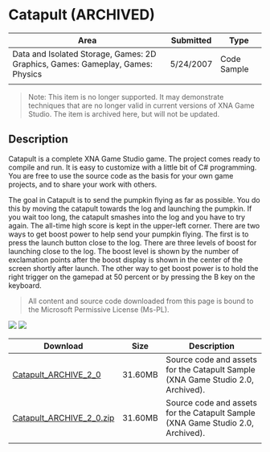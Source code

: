 # Catapult (ARCHIVED)

|Area|Submitted|Type|
|-|-|-|
Data and Isolated Storage, Games: 2D Graphics, Games: Gameplay, Games: Physics|5/24/2007|Code Sample
||||

> Note: This item is no longer supported. It may demonstrate techniques that are no longer valid in current versions of XNA Game Studio. The item is archived here, but will not be updated.

## Description

Catapult is a complete XNA Game Studio game. The project comes ready to compile and run. It is easy to customize with a little bit of C# programming. You are free to use the source code as the basis for your own game projects, and to share your work with others.

The goal in Catapult is to send the pumpkin flying as far as possible. You do this by moving the catapult towards the log and launching the pumpkin. If you wait too long, the catapult smashes into the log and you have to try again. The all-time high score is kept in the upper-left corner. There are two ways to get boost power to help send your pumpkin flying. The first is to press the launch button close to the log. There are three levels of boost for launching close to the log. The boost level is shown by the number of exclamation points after the boost display is shown in the center of the screen shortly after launch. The other way to get boost power is to hold the right trigger on the gamepad at 50 percent or by pressing the B key on the keyboard.

> All content and source code downloaded from this page is bound to the Microsoft Permissive License (Ms-PL).

![](https://github.com/simondarksidej/XNAGameStudio/blob/master/Images/XNA_Catapult_01_small.jpg?raw=true)
![](https://github.com/simondarksidej/XNAGameStudio/blob/master/Images/XNA_Catapult_02_small.jpg?raw=true)

Download | Size | Description
---|---|---|
[Catapult_ARCHIVE_2_0](https://github.com/simondarksidej/XNAGameStudio/tree/master/Samples/Catapult_ARCHIVE_2_0) | 31.60MB | Source code and assets for the Catapult Sample (XNA Game Studio 2.0, Archived).
[Catapult_ARCHIVE_2_0.zip](https://github.com/simondarksidej/XNAGameStudioZips/tree/master/Samples/Catapult_ARCHIVE_2_0.zip) | 31.60MB | Source code and assets for the Catapult Sample (XNA Game Studio 2.0, Archived).
||||
